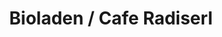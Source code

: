 ---
title: "Bioladen / Cafe Radiserl"
url: /neunburg-vorm-wald/bioladen-cafe-radiserl/
shop: Supermarkt
---